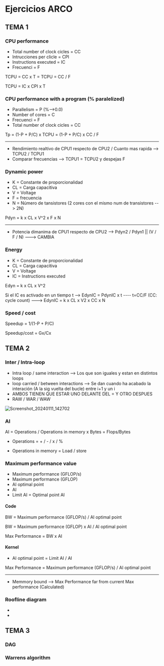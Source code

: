 # Ejercicios ARCO

## TEMA 1

### CPU performance

* Total number of clock cicles = CC
* Intrucciones per clicle = CPI
* Instructions executed = IC
* Frecuenci = F

TCPU = CC x T = TCPU = CC / F

TCPU = IC x CPI x T

### CPU performance with a program (% paralelized)

* Parallelism = P (%-->0.0)
* Number of cores = C
* Frecuenci = F
* Total number of clock cicles = CC

Tp = (1-P + P/C) x TCPU = (1-P + P/C) x CC / F

--------------
* Rendimiento realtivo de CPU1 respecto de CPU2 / Cuanto mas rapida --> TCPU2 / TCPU1
* Comparar frecuencias --> TCPU1 = TCPU2 y despejas F

### Dynamic power

* K = Constante de proporcionalidad
* CL = Carga capacitiva
* V = Voltage
* F = frecuencia
* N = Número de tansistores (2 cores con el mismo num de transistores --> 2N)

Pdyn = k x CL x V^2 x F x N

---------
* Potencia dimanima de CPU1 respecto de CPU2 --> Pdyn2 / Pdyn1 || (V / F / N) ---> CAMBIA

### Energy 

* K = Constante de proporcionalidad
* CL = Carga capacitiva
* V = Voltage
* IC = Instructions executed

Edyn = k x CL x V^2 

Si el IC es activado en un tiempo t --> EdynIC = PdynIC x t     ----    t=CC/F (CC: cycle count)    --->    EdynIC = k x CL x V2 x CC x N

### Speed / cost

Speedup = 1/(1-P + P/C)

Speedup/cost = Gx/Cx

## TEMA 2

### Inter / Intra-loop

* Intra loop / same interaction --> Los que son iguales y estan en distintos loops 
* loop carried / between interactions --> Se dan cuando ha acabado la interación (A la sig vuelta del bucle) entre i+1 y un i
* AMBOS TIENEN QUE ESTAR UNO DELANTE DEL = Y OTRO DESPUES
* RAW / WAR / WAW

![Screenshot_20240111_142702](https://github.com/HrnyGranny/ESI-UCLM/assets/91948162/4dbf686d-f950-482b-854a-be148770a4f9)

### AI

AI = Operations / Operations in memory x Bytes = Flops/Bytes

* Operations = + / - / x / %

* Operations in memory = Load / store

### Maximum performance value

* Maximum performance (GFLOP/s)
* Maximum performance (GFLOP)
* AI optimal point 
* AI
* Limit AI = Optimal point AI

#### Code

BW = Maximum performance (GFLOP/s) /  AI optimal point

BW = Maximum performance (GFLOP) x AI /  AI optimal point

Max Performance = BW x AI

#### Kernel

* AI optimal point = Limit AI / AI

Max Performance = Maximum performance (GFLOP/s) / AI optimal point

--------------------

* Memmory bound --> Max Performance far from current Max performance (Calculated)

### Roofline diagram

*  
* 

## TEMA 3

### DAG

### Warrens algorithm



